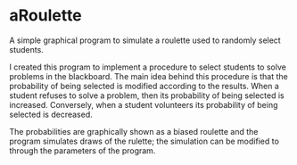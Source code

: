 # aRoulette
A simple graphical program to simulate a roulette used to randomly select students.

I created this program to implement a procedure to select students to solve problems in the blackboard. The main idea behind this procedure is that the probability of being selected is modified according to the results. When a student refuses to solve a problem, then its probability of being selected is increased. Conversely, when a student volunteers its probability of being selected is decreased. 

The probabilities are graphically shown as a biased roulette and the program simulates draws of the rulette; the simulation can be modified to through the parameters of the program.
